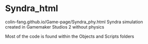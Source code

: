 # Syndra_html 
colin-fang.github.io/Game-page/Syndra_phy.html
 Syndra simulation created in Gamemaker Studios 2 without physics

Most of the code is found within the Objects and Scripts folders
